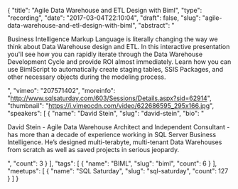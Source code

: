 {
  "title": "Agile Data Warehouse and ETL Design with Biml",
  "type": "recording",
  "date": "2017-03-04T22:10:04",
  "draft": false,
  "slug": "agile-data-warehouse-and-etl-design-with-biml",
  "abstract": "<p>Business Intelligence Markup Language is literally changing the way we think about Data Warehouse design and ETL. In this interactive presentation you'll see how you can rapidly iterate through the Data Warehouse Development Cycle and provide ROI almost immediately.  Learn how you can use BimlScript to automatically create staging tables, SSIS Packages, and other necessary objects during the modeling process.</p>",
  "vimeo": "207571402",
  "moreinfo": "http://www.sqlsaturday.com/603/Sessions/Details.aspx?sid=62914",
  "thumbnail": "https://i.vimeocdn.com/video/622686595_295x166.jpg",
  "speakers": [
    {
      "name": "David Stein",
      "slug": "david-stein",
      "bio": "<p>David Stein - Agile Data Warehouse Architect and Independent Consultant - has more than a decade of experience working in SQL Server Business Intelligence. He’s designed multi-terabyte, multi-tenant Data Warehouses from scratch as well as saved projects in serious jeopardy.</p>",
      "count": 3
    }
  ],
  "tags": [
    {
      "name": "BIML",
      "slug": "biml",
      "count": 6
    }
  ],
  "meetups": [
    {
      "name": "SQL Saturday",
      "slug": "sql-saturday",
      "count": 127
    }
  ]
}